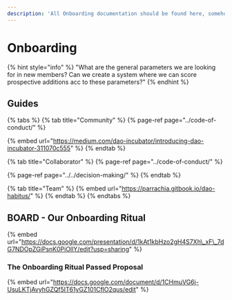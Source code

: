 ```yaml
---
description: 'All Onboarding documentation should be found here, somehow.'
---
```


# Onboarding

{% hint style="info" %}
"What are the general parameters we are looking for in new members? Can we create a system where we can score prospective additions acc to these parameters?"
{% endhint %}

## Guides

{% tabs %}
{% tab title="Community" %}
{% page-ref page="../code-of-conduct/" %}

{% embed url="https://medium.com/dao-incubator/introducing-dao-incubator-311070c555" %}
{% endtab %}

{% tab title="Collaborator" %}
{% page-ref page="../code-of-conduct/" %}

{% page-ref page="../../decision-making/" %}
{% endtab %}

{% tab title="Team" %}
{% embed url="https://parrachia.gitbook.io/dao-habitus/" %}
{% endtab %}
{% endtabs %}



## BOARD - Our Onboarding Ritual

{% embed url="https://docs.google.com/presentation/d/1kAt1kbHzo2gH4S7Xh\_xF\_7dG7NDOpZGiPsnK0PiOllY/edit?usp=sharing" %}

### The Onboarding Ritual Passed Proposal

{% embed url="https://docs.google.com/document/d/1CHmuVG6j-UsuLKTjAvyhGZQf5IT61yGZ101CflO2qus/edit" %}





